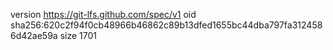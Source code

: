 version https://git-lfs.github.com/spec/v1
oid sha256:620c2f94f0cb48966b46862c89b13dfed1655bc44dba797fa3124586d42ae59a
size 1701

